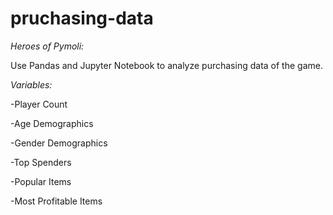 # pruchasing-data

*Heroes of Pymoli:*

Use Pandas and Jupyter Notebook to analyze purchasing data of the game.

*Variables:*

-Player Count

-Age Demographics

-Gender Demographics 

-Top Spenders

-Popular Items

-Most Profitable Items

